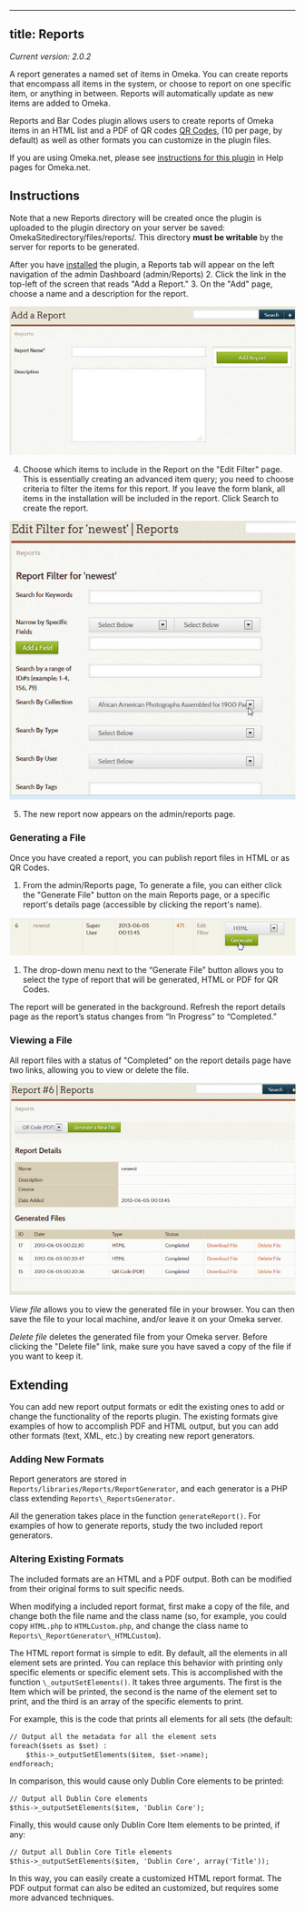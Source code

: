 ---
title: Reports
----
*Current version: 2.0.2*

A report generates a named set of items in Omeka. You can create reports that encompass all items in the system, or choose to report on one specific item, or anything in between. Reports will automatically update as new items are added to Omeka.

Reports and Bar Codes plugin allows users to create reports of Omeka items in an HTML list and a PDF of QR codes [QR Codes](http://en.wikipedia.org/wiki/QR_Code), (10 per page, by default) as well as other formats you can customize in the plugin files.

If you are using Omeka.net, please see [instructions for this plugin](http://info.omeka.net/build-a-website/manage-themes-and-plugins/reports-and-bar-codes/) in Help pages for Omeka.net.

Instructions
----------------------------------------------------------------
Note that a new Reports directory will be created once the plugin is uploaded to the plugin directory on your server be saved: OmekaSitedirectory/files/reports/. This directory **must be writable** by the server for reports to be generated.

After you have [installed](../Managing_Plugins.md#installing-a-plugin) the plugin, a Reports tab will appear on the left navigation of the admin Dashboard (admin/Reports)
2.  Click the link in the top-left of the screen that reads "Add a     Report."
3.  On the "Add" page, choose a name and a description for the report.

![Report add.jpg](../doc_files/plugin_images/Report_add.jpg)

4.  Choose which items to include in the Report on the "Edit     Filter" page. This is essentially creating an advanced item query; you need to choose criteria to filter the items for this report. If you leave the form blank, all items in the installation will be included in the report. Click Search to create the report.

![Reports filter.jpg](../doc_files/plugin_images/Reports_filter.jpg)

5.  The new report now appears on the admin/reports page.

### Generating a File

Once you have created a report, you can publish report files in HTML or as QR Codes.

1.  From the admin/Reports page, To generate a file, you can either click the "Generate File" button on the main Reports page, or a specific report's details page (accessible by clicking the report's name).

![Cursor hovering over generate reports](../doc_files/plugin_images/Reports_generate.jpg)

1.  The drop-down menu next to the “Generate File” button allows you to select the type of report that will be generated, HTML or PDF for QR Codes.

The report will be generated in the background. Refresh the report details page as the report’s status changes from “In Progress” to “Completed.”

### Viewing a File

All report files with a status of "Completed" on the report details page have two links, allowing you to view or delete the file.

![Table of reports with options to download](../doc_files/plugin_images/Reports_download.jpg)

*View file* allows you to view the generated file in your browser. You can then save the file to your local machine, and/or leave it on your Omeka server.

*Delete file* deletes the generated file from your Omeka server. Before clicking the "Delete file" link, make sure you have saved a copy of the file if you want to keep it.

Extending
-----------------------------------------------------------
You can add new report output formats or edit the existing ones to add or change the functionality of the reports plugin. The existing formats give examples of how to accomplish PDF and HTML output, but you can add other formats (text, XML, etc.) by creating new report generators.

### Adding New Formats 
Report generators are stored in `Reports/libraries/Reports/ReportGenerator`, and each generator is a PHP class extending `Reports\_ReportsGenerator.`

All the generation takes place in the function `generateReport()`. For examples of how to generate reports, study the two included report generators.

### Altering Existing Formats
The included formats are an HTML and a PDF output. Both can be modified from their original forms to suit specific needs.

When modifying a included report format, first make a copy of the file, and change both the file name and the class name (so, for example, you could copy `HTML.php` to `HTMLCustom.php`, and change the class name to `Reports\_ReportGenerator\_HTMLCustom`).

The HTML report format is simple to edit. By default, all the elements in all element sets are printed. You can replace this behavior with printing only specific elements or specific element sets. This is accomplished with the function `\_outputSetElements()`. It takes three arguments. The first is the Item which will be printed, the second is the name of the element set to print, and the third is an array of the specific elements to print.

For example, this is the code that prints all elements for all sets (the default: 

``` {.de1}
// Output all the metadata for all the element sets
foreach($sets as $set) :
    $this->_outputSetElements($item, $set->name);
endforeach;
```
In comparison, this would cause only Dublin Core elements to be printed:


``` {.de1}
// Output all Dublin Core elements
$this->_outputSetElements($item, 'Dublin Core');
```

Finally, this would cause only Dublin Core Item elements to be printed, if any:

``` {.de1}
// Output all Dublin Core Title elements
$this->_outputSetElements($item, 'Dublin Core', array('Title'));
```

In this way, you can easily create a customized HTML report format. The PDF output format can also be edited an customized, but requires some more advanced techniques.